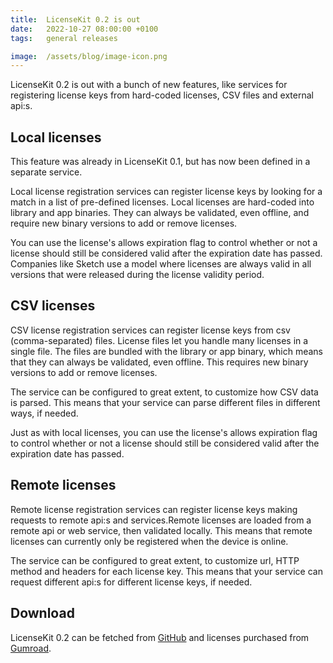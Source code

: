 ```yaml
---
title:  LicenseKit 0.2 is out
date:   2022-10-27 08:00:00 +0100
tags:   general releases

image:  /assets/blog/image-icon.png
---
```


LicenseKit 0.2 is out with a bunch of new features, like services for registering license keys from hard-coded licenses, CSV files and external api:s.


## Local licenses

This feature was already in LicenseKit 0.1, but has now been defined in a separate service.

Local license registration services can register license keys by looking for a match in a list of pre-defined licenses. Local licenses are hard-coded into library and app binaries. They can always be validated, even offline, and require new binary versions to add or remove licenses.

You can use the license's allows expiration flag to control whether or not a license should still be considered valid after the expiration date has passed. Companies like Sketch use a model where licenses are always valid in all versions that were released during the license validity period.


## CSV licenses

CSV license registration services can register license keys from csv (comma-separated) files. License files let you handle many licenses in a single file. The files are bundled with the library or app binary, which
means that they can always be validated, even offline. This requires new binary versions to add or remove licenses.

The service can be configured to great extent, to customize how CSV data is parsed. This means that your service can parse different files in different ways, if needed.

Just as with local licenses, you can use the license's allows expiration flag to control whether or not a license should still be considered valid after the expiration date has passed.


## Remote licenses

Remote license registration services can register license keys making requests to remote api:s and services.Remote licenses are loaded from a remote api or web service, then validated locally. This means that remote licenses can currently only be registered when the device is online.

The service can be configured to great extent, to customize url, HTTP method and headers for each license key. This means that your service can request different api:s for different license keys, if needed.


## Download

LicenseKit 0.2 can be fetched from [GitHub](https://github.com/LicenseKit/LicenseKit) and licenses purchased from [Gumroad](https://danielsaidi.gumroad.com).